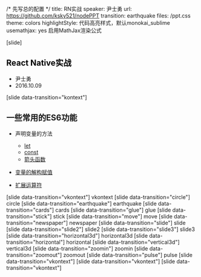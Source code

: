 /* 先写总的配置 */
title: RN实战
speaker: 尹士勇
url: https://github.com/ksky521/nodePPT
transition: earthquake
files: /ppt.css
theme: colors
highlightStyle: 代码高亮样式，默认monokai_sublime
usemathjax: yes 启用MathJax渲染公式

[slide]
## <span style="color: black;">React Native实战</span>

* 尹士勇
* 2016.10.09

[slide data-transition="kontext"]
## 一些常用的ES6功能

* 声明变量的方法
  * [let](http://es6.ruanyifeng.com/#docs/let#let命令)
  * [const](http://es6.ruanyifeng.com/#docs/let#const命令)
  * [箭头函数](http://es6.ruanyifeng.com/#docs/function#箭头函数)

* [变量的解构赋值](http://es6.ruanyifeng.com/#docs/destructuring#数组的解构赋值)

* [扩展运算符](http://es6.ruanyifeng.com/?search=...&x=0&y=0#docs/iterator#调用Iterator接口的场合)

[slide data-transition="vkontext"]
vkontext
[slide data-transition="circle"]
circle
[slide data-transition="earthquake"]
earthquake
[slide data-transition="cards"]
cards
[slide data-transition="glue"]
glue
[slide data-transition="stick"]
stick
[slide data-transition="move"]
move
[slide data-transition="newspaper"]
newspaper
[slide data-transition="slide"]
slide
[slide data-transition="slide2"]
slide2
[slide data-transition="slide3"]
slide3
[slide data-transition="horizontal3d"]
horizontal3d
[slide data-transition="horizontal"]
horizontal
[slide data-transition="vertical3d"]
vertical3d
[slide data-transition="zoomin"]
zoomin
[slide data-transition="zoomout"]
zoomout
[slide data-transition="pulse"]
pulse
[slide data-transition="vkontext"]
[slide data-transition="vkontext"]
[slide data-transition="vkontext"]
